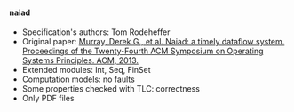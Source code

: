 #### naiad
- Specification's authors: Tom Rodeheffer
- Original paper: <a href="https://www.microsoft.com/en-us/research/wp-content/uploads/2013/11/naiad_sosp2013.pdf">Murray, Derek G., et al. Naiad: a timely dataflow system. Proceedings of the Twenty-Fourth ACM Symposium on Operating Systems Principles. ACM, 2013.</a>
- Extended modules: Int, Seq, FinSet
- Computation models: no faults
- Some properties checked with TLC: correctness
- Only PDF files


